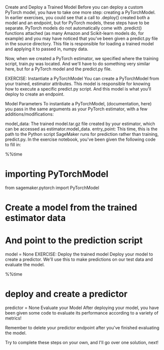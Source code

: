Create and Deploy a Trained Model
Before you can deploy a custom PyTorch model, you have to take one more step: creating a PyTorchModel. In earlier exercises, you could see that a call to .deploy() created both a model and an endpoint, but for PyTorch models, these steps have to be separate. PyTorch models do not automatically come with .predict() functions attached (as many Amazon and Scikit-learn models do, for example) and you may have noticed that you've been given a predict.py file in the source directory. This file is responsible for loading a trained model and applying it to passed in, numpy data.

Now, when we created a PyTorch estimator, we specified where the training script, train.py was located. And we'll have to do something very similar here, but for a PyTorch model and the predict.py file.

EXERCISE: Instantiate a PyTorchModel
You can create a PyTorchModel from your trained, estimator attributes. This model is responsible for knowing how to execute a specific predict.py script. And this model is what you'll deploy to create an endpoint.

Model Parameters
To instantiate a PyTorchModel, (documentation, here) you pass in the same arguments as your PyTorch estimator, with a few additions/modifications:

model_data: The trained model.tar.gz file created by your estimator, which can be accessed as estimator.model_data.
entry_point: This time, this is the path to the Python script SageMaker runs for prediction rather than training, predict.py.
In the exercise notebook, you've been given the following code to fill in:

%%time
# importing PyTorchModel
from sagemaker.pytorch import PyTorchModel

# Create a model from the trained estimator data
# And point to the prediction script
model = None
EXERCISE: Deploy the trained model
Deploy your model to create a predictor. We'll use this to make predictions on our test data and evaluate the model.

%%time
# deploy and create a predictor
predictor = None
Evaluate your Model
After deploying your model, you have been given some code to evaluate its performance according to a variety of metrics!

Remember to delete your predictor endpoint after you've finished evaluating the model.

Try to complete these steps on your own, and I'll go over one solution, next!

